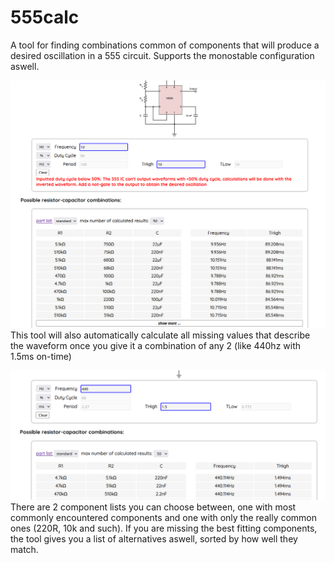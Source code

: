 # 555calc

A tool for finding combinations common of components that will produce a desired oscillation in a 555 circuit.
Supports the monostable configuration aswell.

![Image](./assets/screen1.png)
This tool will also automatically calculate all missing values that describe the waveform once you give it a combination of any 2 (like 440hz with 1.5ms on-time)

![Image](./assets/screen2.png)
There are 2 component lists you can choose between, one with most commonly encountered components and one with only the really common ones (220R, 10k and such). If you are missing the best fitting components, the tool gives you a list of alternatives aswell, sorted by how well they match.
